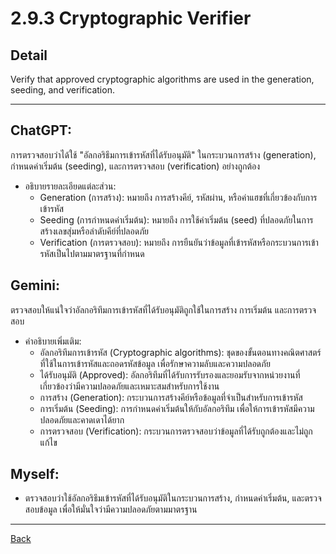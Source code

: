 # 2.9.3 Cryptographic Verifier

## Detail
Verify that approved cryptographic algorithms are used in the 
generation, seeding, and verification. 

---
## ChatGPT:
การตรวจสอบว่าได้ใช้ "อัลกอริธึมการเข้ารหัสที่ได้รับอนุมัติ" ในกระบวนการสร้าง (generation), กำหนดค่าเริ่มต้น (seeding), และการตรวจสอบ (verification) อย่างถูกต้อง

- อธิบายรายละเอียดแต่ละส่วน:
  - Generation (การสร้าง): หมายถึง การสร้างคีย์, รหัสผ่าน, หรือค่าแฮชที่เกี่ยวข้องกับการเข้ารหัส
  - Seeding (การกำหนดค่าเริ่มต้น): หมายถึง การใช้ค่าเริ่มต้น (seed) ที่ปลอดภัยในการสร้างเลขสุ่มหรือลำดับคีย์ที่ปลอดภัย
  - Verification (การตรวจสอบ): หมายถึง การยืนยันว่าข้อมูลที่เข้ารหัสหรือกระบวนการเข้ารหัสเป็นไปตามมาตรฐานที่กำหนด
    
## Gemini:
ตรวจสอบให้แน่ใจว่าอัลกอริทึมการเข้ารหัสที่ได้รับอนุมัติถูกใช้ในการสร้าง การเริ่มต้น และการตรวจสอบ

- คำอธิบายเพิ่มเติม:
  - อัลกอริทึมการเข้ารหัส (Cryptographic algorithms): ชุดของขั้นตอนทางคณิตศาสตร์ที่ใช้ในการเข้ารหัสและถอดรหัสข้อมูล เพื่อรักษาความลับและความปลอดภัย
  - ได้รับอนุมัติ (Approved): อัลกอริทึมที่ได้รับการรับรองและยอมรับจากหน่วยงานที่เกี่ยวข้องว่ามีความปลอดภัยและเหมาะสมสำหรับการใช้งาน
  - การสร้าง (Generation): กระบวนการสร้างคีย์หรือข้อมูลที่จำเป็นสำหรับการเข้ารหัส
  - การเริ่มต้น (Seeding): การกำหนดค่าเริ่มต้นให้กับอัลกอริทึม เพื่อให้การเข้ารหัสมีความปลอดภัยและคาดเดาได้ยาก
  - การตรวจสอบ (Verification): กระบวนการตรวจสอบว่าข้อมูลที่ได้รับถูกต้องและไม่ถูกแก้ไข

## Myself:
- ตรวจสอบว่าใช้อัลกอริธึมเข้ารหัสที่ได้รับอนุมัติในกระบวนการสร้าง, กำหนดค่าเริ่มต้น, และตรวจสอบข้อมูล เพื่อให้มั่นใจว่ามีความปลอดภัยตามมาตรฐาน

---

[Back](README.md)
